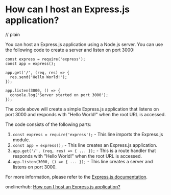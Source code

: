 # How can I host an Express.js application?
// plain

You can host an Express.js application using a Node.js server. You can use the following code to create a server and listen on port 3000:
```
const express = require('express');
const app = express();

app.get('/', (req, res) => {
  res.send('Hello World!');
});

app.listen(3000, () => {
  console.log('Server started on port 3000');
});
```
The code above will create a simple Express.js application that listens on port 3000 and responds with "Hello World!" when the root URL is accessed.

The code consists of the following parts:
1. `const express = require('express');` - This line imports the Express.js module.
2. `const app = express();` - This line creates an Express.js application.
3. `app.get('/', (req, res) => { ... });` - This is a route handler that responds with "Hello World!" when the root URL is accessed.
4. `app.listen(3000, () => { ... });` - This line creates a server and listens on port 3000.

For more information, please refer to the [Express.js documentation](https://expressjs.com/en/starter/hello-world.html).

onelinerhub: [How can I host an Express.js application?](https://onelinerhub.com/expressjs/how-can-i-host-an-express-js-application)